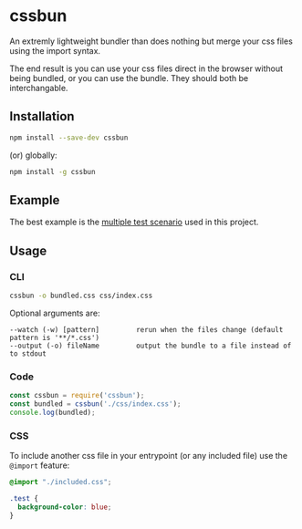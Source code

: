 # cssbun
An extremly lightweight bundler than does nothing but merge your css files using the import syntax.

The end result is you can use your css files direct in the browser without being bundled, or
you can use the bundle. They should both be interchangable.

## Installation
```bash
npm install --save-dev cssbun
```

(or) globally:
```bash
npm install -g cssbun
```

## Example
The best example is the [multiple test scenario](test/scenarios/multiple) used in this project.

## Usage
### CLI
```bash
cssbun -o bundled.css css/index.css
```

Optional arguments are:

```text
--watch (-w) [pattern]         rerun when the files change (default pattern is '**/*.css')
--output (-o) fileName         output the bundle to a file instead of to stdout
```

### Code
```javascript
const cssbun = require('cssbun');
const bundled = cssbun('./css/index.css');
console.log(bundled);
```

### CSS
To include another css file in your entrypoint (or any included file) use the `@import` feature:

```css
@import "./included.css";

.test {
  background-color: blue;
}
```
